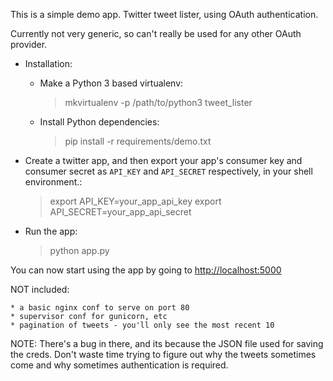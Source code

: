 This is a simple demo app.
Twitter tweet lister, using OAuth authentication.

Currently not very generic, so can't really be used
for any other OAuth provider.

* Installation:
	* Make a Python 3 based virtualenv:

		> mkvirtualenv -p /path/to/python3 tweet_lister

	* Install Python dependencies:

		> pip install -r requirements/demo.txt

* Create a twitter app, and then
  export your app's consumer key and consumer secret
  as `API_KEY` and `API_SECRET` respectively, in your
  shell environment.:
  > export API_KEY=your_app_api_key
  > export API_SECRET=your_app_api_secret

* Run the app:
	> python app.py

You can now start using the app by going to [http://localhost:5000](http://localhost:5000)

NOT included:

	* a basic nginx conf to serve on port 80
	* supervisor conf for gunicorn, etc
	* pagination of tweets - you'll only see the most recent 10

NOTE: There's a bug in there, and its because the JSON file used for saving the creds.
Don't waste time trying to figure out why the tweets sometimes come and why sometimes
authentication is required.

